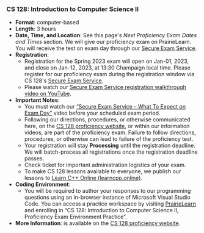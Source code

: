 <!---
Feel free to change this link if there is something more appropriate.
Do not change the anchor name.
-->

### <a name="CS128" class="anchor"></a>CS 128: Introduction to Computer Science II
* **Format**: computer-based
* **Length**: 3 hours
* **Date, Time, and Location**: See this page's *Next Proficiency Exam Dates and Times* section.  We will give our proficiency exam on PrairieLearn.  You will receive the test on exam day through our <a href="https://secure-exam.cs128.org/">Secure Exam Service</a>. 
* **Registration**: 
  * Registration for the Spring 2023 exam will open on Jan-01, 2023, and close on Jan-12, 2023, at 13:30 Champaign local time. Please register for our proficiency exam during the registration window via CS 128's <a href="https://secure-exam.cs128.org/">Secure Exam Service</a>.
  * Please watch our <a href="https://www.youtube.com/watch?v=Xb4ZUE_0vec">Secure Exam Service registration walkthrough video on YouTube</a>. 
* **Important Notes**: 
  * You must watch our <a href="https://www.youtube.com/watch?v=qtVbHg3k5Ks">“Secure Exam Service – What To Expect on Exam Day”</a> video before your scheduled exam period. 
  * Following our directions, procedures, or otherwise communicated here, on the [CS 128 proficiency website](https://proficiency.cs128.org/), or within our information videos, are part of the proficiency exam.  Failure to follow directions, procedures, or otherwise can lead to failure of the proficiency test.
  * Your registration will stay <strong>Processing</strong> until the registration deadline. We will batch-process all registrations once the registration deadline passes.
  * Check ticket for important administration logistics of your exam.
  * To make CS 128 lessons available to everyone, we publish our lessons to [Learn C++ Online (learncpp.online)](https://learncpp.online/). 
* **Coding Environment**:
  * You will be required to author your responses to our programming questions using an in-browser instance of Microsoft Visual Studio Code.  You can access a practice workspace by visiting <a href="https://www.prairielearn.org/pl/enroll">PrairieLearn</a> and enrolling in “CS 128: Introduction to Computer Science II, Proficiency Exam Environment Practice”.
* **More Information**: is available on the [CS 128 proficiency website](https://proficiency.cs128.org/).

<!--

* **Format**: computer-based
<!---
* **Length**: 3 hours
<!---
* **Location**: Online, proctored via Zoom during the scheduled time windows
<!---
* **Date and Time**:
  * 7-10pm Tuesday August 17th
  * 8-11am Thursday August 19th
<!---
* **Zoom Links**:
  * [8 AM](https://illinois.zoom.us/j/83434657601?pwd=NzI2aWMybThlSWp2UW5YRm9iZlNQUT09)
  * [1 PM](https://illinois.zoom.us/j/83434657601?pwd=NzI2aWMybThlSWp2UW5YRm9iZlNQUT09)
<!---
* **More Information**: is available on the [CS 125 website](https://cs125.cs.illinois.edu/info/proficiency/).

-->
